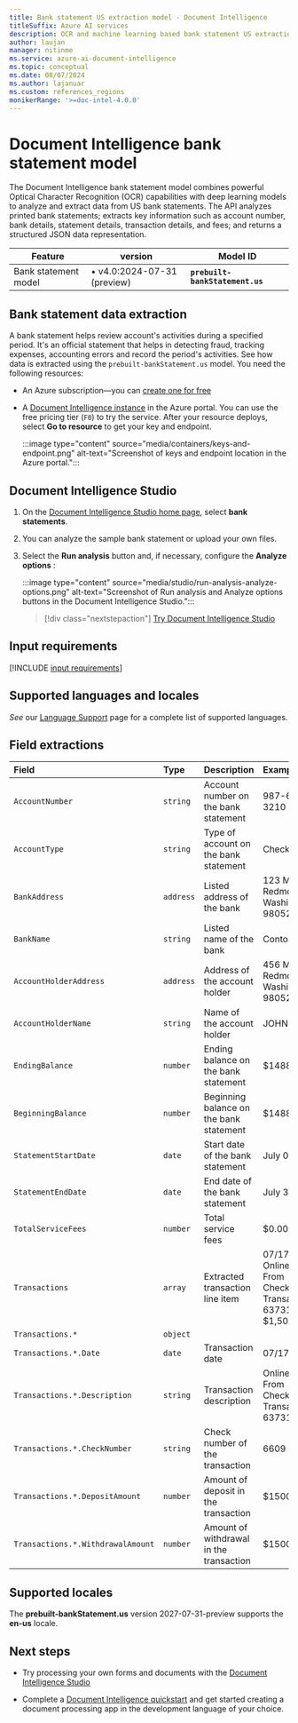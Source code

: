 ```yaml
---
title: Bank statement US extraction model - Document Intelligence 
titleSuffix: Azure AI services
description: OCR and machine learning based bank statement US extraction in Document Intelligence extracts key data from bank statements.
author: laujan
manager: nitinme
ms.service: azure-ai-document-intelligence
ms.topic: conceptual
ms.date: 08/07/2024
ms.author: lajanuar
ms.custom: references_regions
monikerRange: '>=doc-intel-4.0.0'
---
```


<!-- markdownlint-disable MD033 -->

# Document Intelligence bank statement model

The Document Intelligence bank statement model combines powerful Optical Character Recognition (OCR) capabilities with deep learning models to analyze and extract data from US bank statements. The API analyzes printed bank statements; extracts key information such as account number, bank details, statement details, transaction details, and fees;  and returns a structured JSON data representation.

| Feature   | version| Model ID |
|----------  |---------|--------|
| Bank statement model|&bullet; v4.0:2024-07-31 (preview)|**`prebuilt-bankStatement.us`**|

## Bank statement data extraction

A bank statement helps review account's activities during a specified period. It's an official statement that helps in detecting fraud, tracking expenses, accounting errors and record the period's activities. See how data is extracted using the `prebuilt-bankStatement.us` model. You need the following resources:

* An Azure subscription—you can [create one for free](https://azure.microsoft.com/free/cognitive-services/)

* A [Document Intelligence instance](https://portal.azure.com/#create/Microsoft.CognitiveServicesFormRecognizer) in the Azure portal. You can use the free pricing tier (`F0`) to try the service. After your resource deploys, select **Go to resource** to get your key and endpoint.

    :::image type="content" source="media/containers/keys-and-endpoint.png" alt-text="Screenshot of keys and endpoint location in the Azure portal.":::

## Document Intelligence Studio

1. On the [Document Intelligence Studio home page](https://documentintelligence.ai.azure.com/studio), select **bank statements**.

1. You can analyze the sample bank statement or upload your own files.

1. Select the **Run analysis** button and, if necessary, configure the **Analyze options** :

    :::image type="content" source="media/studio/run-analysis-analyze-options.png" alt-text="Screenshot of Run analysis and Analyze options buttons in the Document Intelligence Studio.":::

    > [!div class="nextstepaction"]
    > [Try Document Intelligence Studio](https://formrecognizer.appliedai.azure.com/studio/prebuilt?formType=businessCard)

## Input requirements

[!INCLUDE [input requirements](./includes/input-requirements.md)]

## Supported languages and locales

*See* our [Language Support](language-support-prebuilt.md) page for a complete list of supported languages.

## Field extractions

| Field | Type | Description | Example |
|:------|:-----|:------------|:--------|
|`AccountNumber`|`string`|Account number on the bank statement|987-654-3210|
|`AccountType`|`string`|Type of account on the bank statement|Checking|
|`BankAddress`|`address`|Listed address of the bank|123 Main St., Redmond, Washington 98052|
|`BankName`|`string`|Listed name of the bank|Contoso Bank|
|`AccountHolderAddress`|`address`|Address of the account holder|456 Main St., Redmond, Washington 98052|
|`AccountHolderName`|`string`|Name of the account holder|JOHN DOE|
|`EndingBalance`|`number`|Ending balance on the bank statement|$1488.03|
|`BeginningBalance`|`number`|Beginning balance on the bank statement|$1488.03|
|`StatementStartDate`|`date`|Start date of the bank statement|July 01, 2017|
|`StatementEndDate`|`date`|End date of the bank statement|July 31, 2017|
|`TotalServiceFees`|`number`|Total service fees|$0.00|
|`Transactions`|`array`|Extracted transaction line item|07/17<br>OnlineTransfer From Check...6609 Transaction#: 6373187418<br>$1,500.00|
|`Transactions.*`|`object`|||
|`Transactions.*.Date`|`date`|Transaction date|07/17|
|`Transactions.*.Description`|`string`|Transaction description|OnlineTransfer From Check...6609 Transaction#: 6373187418|
|`Transactions.*.CheckNumber`|`string`|Check number of the transaction|6609|
|`Transactions.*.DepositAmount`|`number`|Amount of deposit in the transaction|$1500.00|
|`Transactions.*.WithdrawalAmount`|`number`|Amount of withdrawal in the transaction|$1500.00|

## Supported locales

The **prebuilt-bankStatement.us** version 2027-07-31-preview supports the **en-us** locale.

## Next steps

* Try processing your own forms and documents with the [Document Intelligence Studio](https://formrecognizer.appliedai.azure.com/studio)

* Complete a [Document Intelligence quickstart](quickstarts/get-started-sdks-rest-api.md?view=doc-intel-3.0.0&preserve-view=true) and get started creating a document processing app in the development language of your choice.
